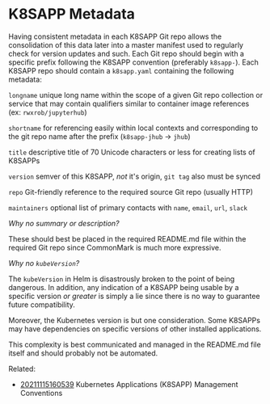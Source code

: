 # K8SAPP Metadata

Having consistent metadata in each K8SAPP Git repo allows the consolidation of this data later into a master manifest used to regularly check for version updates and such.
Each Git repo should begin with a specific prefix following the K8SAPP convention
(preferably `k8sapp-`). Each K8SAPP repo should contain a `k8sapp.yaml`
containing the following metadata:

`longname` unique long name within the scope of a given Git repo collection or service that may contain qualifiers similar to container image references (ex: `rwxrob/jupyterhub`)

`shortname` for referencing easily within local contexts and corresponding to the git repo name after the prefix (`k8sapp-jhub` -> `jhub`)

`title` descriptive title of 70 Unicode characters or less for creating lists of K8SAPPs 

`version` semver of this K8SAPP, *not* it's origin, `git tag` also must be synced

`repo` Git-friendly reference to the required source Git repo (usually HTTP)

`maintainers` optional list of primary contacts with `name`, `email`, `url`, `slack`

*Why no summary or description?*

These should best be placed in the required README.md file within the required Git repo since CommonMark is much more expressive.

*Why no `kubeVersion`?*

The `kubeVersion` in Helm is disastrously broken to the point of being
dangerous. In addition, any indication of a K8SAPP being usable by
a specific version *or greater* is simply a lie since there is no way
to guarantee future compatibility.

Moreover, the Kubernetes version is but one consideration. Some K8SAPPs
may have dependencies on specific versions of other installed
applications.

This complexity is best communicated and managed in the README.md file
itself and should probably not be automated.

Related:

* [20211115160539](/20211115160539/) Kubernetes Applications (K8SAPP) Management Conventions

